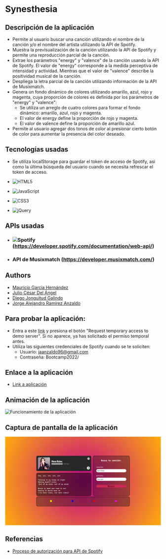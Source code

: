 # Synesthesia

## Descripción de la aplicación

* Permite al usuario buscar una canción utilizando el nombre de la canción y/o el nombre del artista utilizando la API de Spotify.
* Muestra la previsualización de la canción utilizando la API de Spotify y permite una reproducción parcial de la canción.
* Extrae los parámetros "energy" y "valence" de la canción usando la API de Spotify. El valor de "energy" corresponde a la medida perceptiva de intensidad y actividad. Mientras que el valor de "valence" describe la positividad musical de la canción.
* Despliega la letra parcial de la canción utilizando información de la API de Musixmatch.
* Genera un fondo dinámico de colores utilizando amarillo, azul, rojo y magenta, cuya proporción de colores es definida por los parámetros de "energy" y "valence":
    * Se utiliza un arreglo de cuatro colores para formar el fondo dinámico: amarillo, azul, rojo y magenta.
    * El valor de energy define la proporción de rojo y magenta.
    * El valor de valence define la proporción de amarillo azul.
* Permite al usuario agregar dos tonos de color al presionar cierto botón de color para aumentar la presencia del color deseado.

## Tecnologías usadas

* Se utiliza localStorage para guardar el token de acceso de Spotify, así como la última búsqueda del usuario cuando se necesita refrescar el token de acceso.

* ![HTML5](https://img.shields.io/badge/html5-%23E34F26.svg?style=for-the-badge&logo=html5&logoColor=white)

* ![JavaScript](https://img.shields.io/badge/javascript-%23323330.svg?style=for-the-badge&logo=javascript&logoColor=%23F7DF1E)

* ![CSS3](https://img.shields.io/badge/css3-%231572B6.svg?style=for-the-badge&logo=css3&logoColor=white)

* ![jQuery](https://img.shields.io/badge/jquery-%230769AD.svg?style=for-the-badge&logo=jquery&logoColor=white)

## APIs usadas

* ### ![Spotify](https://img.shields.io/badge/Spotify-1ED760?style=for-the-badge&logo=spotify&logoColor=white) (https://developer.spotify.com/documentation/web-api/)

* ### API de Musixmatch (https://developer.musixmatch.com/)

## Authors

- [Mauricio García Hernández](https://www.github.com/maugh108)
- [Julio César Del Ángel](https://github.com/JulioCesarDelAngel)
- [Diego Jonguitud Galindo](https://github.com/djonguitud)
- [Jorge Alejandro Ramírez Anzaldo](https://github.com/JorgeRamirezAnzaldo)

## Para probar la aplicación:

* Entra a este [link](https://cors-anywhere.herokuapp.com/) y presiona el botón "Request temporary access to demo server". Si no aparece, ya has solicitado el permiso temporal antes.
* Utiliza las siguientes credenciales de Spotify cuando se te soliciten:
    * Usuario: jaanzaldo96@gmail.com
    * Contraseña: Bootcamp2022/

## Enlace a la aplicación

* [Link a aplicación](https://djonguitud.github.io/synesthesia-project/)

## Animación de la aplicación

![Funcionamiento de la aplicación](./assets/media/Synesthesia.gif)

## Captura de pantalla de la aplicación

![Visualización de la aplicación](./assets/img/Application.png)

## Referencias

- [Proceso de autorización para API de Spotify](https://www.youtube.com/watch?v=1vR3m0HupGI)


 